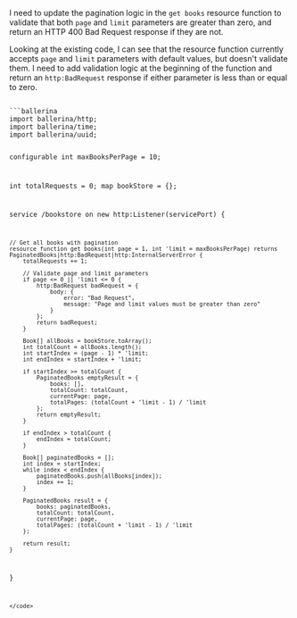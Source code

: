 I need to update the pagination logic in the `get books` resource function to validate that both `page` and `limit` parameters are greater than zero, and return an HTTP 400 Bad Request response if they are not.

Looking at the existing code, I can see that the resource function currently accepts `page` and `limit` parameters with default values, but doesn't validate them. I need to add validation logic at the beginning of the function and return an `http:BadRequest` response if either parameter is less than or equal to zero.

<code filename="main.bal">
```ballerina
import ballerina/http;
import ballerina/time;
import ballerina/uuid;

configurable int maxBooksPerPage = 10;

int totalRequests = 0;
map<Book> bookStore = {};

service /bookstore on new http:Listener(servicePort) {

    // Get all books with pagination
    resource function get books(int page = 1, int 'limit = maxBooksPerPage) returns PaginatedBooks|http:BadRequest|http:InternalServerError {
        totalRequests += 1;

        // Validate page and limit parameters
        if page <= 0 || 'limit <= 0 {
            http:BadRequest badRequest = {
                body: {
                    error: "Bad Request",
                    message: "Page and limit values must be greater than zero"
                }
            };
            return badRequest;
        }

        Book[] allBooks = bookStore.toArray();
        int totalCount = allBooks.length();
        int startIndex = (page - 1) * 'limit;
        int endIndex = startIndex + 'limit;

        if startIndex >= totalCount {
            PaginatedBooks emptyResult = {
                books: [],
                totalCount: totalCount,
                currentPage: page,
                totalPages: (totalCount + 'limit - 1) / 'limit
            };
            return emptyResult;
        }

        if endIndex > totalCount {
            endIndex = totalCount;
        }

        Book[] paginatedBooks = [];
        int index = startIndex;
        while index < endIndex {
            paginatedBooks.push(allBooks[index]);
            index += 1;
        }

        PaginatedBooks result = {
            books: paginatedBooks,
            totalCount: totalCount,
            currentPage: page,
            totalPages: (totalCount + 'limit - 1) / 'limit
        };

        return result;
    }
}
```
</code>